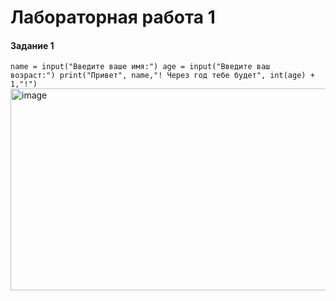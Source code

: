 <h1>Лабораторная работа 1</h1>

<h4>Задание 1</h4>

<code>name = input("Введите ваше имя:")
age = input("Введите ваш возраст:")
print("Привет", name,"! Через год тебе будет", int(age) + 1,"!")</code>
<img width="1077" height="323" alt="image" src="https://github.com/user-attachments/assets/f55fdea4-cc72-4206-9e1d-e5bdb415f687" />
